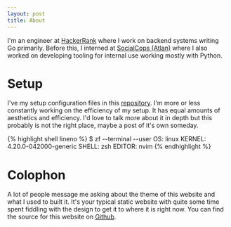 ```yaml
---
layout: post
title: About
---
```


I'm an engineer at <a href="https://hackerrank.com/" target="_blank">HackerRank</a> where I work on backend systems writing Go primarily. Before this, I interned at <a href="https://atlan.com" target="_blank">SocialCops (Atlan)<a/> where I also worked on developing tooling for internal use working mostly with Python.

# Setup
I've my setup configuration files in this [repository](https://github.com/danishprakash/dotfiles). I'm more or less constantly working on the efficiency of my setup. It has equal amounts of aesthetics and efficiency. I'd love to talk more about it in depth but this probably is not the right place, maybe a post of it's own someday.

{% highlight shell lineno %}
$ zf --terminal --user
OS:              linux
KERNEL:          4.20.0-042000-generic
SHELL:           zsh
EDITOR:          nvim
{% endhighlight %}

# Colophon
A lot of people message me asking about the theme of this website and what I used to built it. It's your typical static website with quite some time spent fiddling with the design to get it to where it is right now. You can find the source for this website on [Github](https://github.com/danishprakash/danishprakash.github.io).

